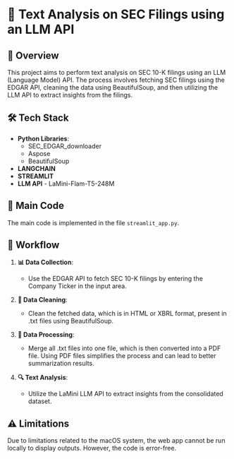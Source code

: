 # 📄 Text Analysis on SEC Filings using an LLM API

## 📝 Overview

This project aims to perform text analysis on SEC 10-K filings using an LLM (Language Model) API. The process involves fetching SEC filings using the EDGAR API, cleaning the data using BeautifulSoup, and then utilizing the LLM API to extract insights from the filings.

## 🛠️ Tech Stack

- **Python Libraries**:
  - SEC_EDGAR_downloader
  - Aspose
  - BeautifulSoup
- **LANGCHAIN**
- **STREAMLIT**
- **LLM API** - LaMini-Flam-T5-248M

## 📁 Main Code

The main code is implemented in the file `streamlit_app.py`.

## 🔄 Workflow

1. **📊 Data Collection**: 
   - Use the EDGAR API to fetch SEC 10-K filings by entering the Company Ticker in the input area.

2. **🧹 Data Cleaning**:
   - Clean the fetched data, which is in HTML or XBRL format, present in .txt files using BeautifulSoup.

3. **🔨 Data Processing**:
   - Merge all .txt files into one file, which is then converted into a PDF file. Using PDF files simplifies the process and can lead to better summarization results.

4. **🔍 Text Analysis**:
   - Utilize the LaMini LLM API to extract insights from the consolidated dataset.

## ⚠️ Limitations

Due to limitations related to the macOS system, the web app cannot be run locally to display outputs. However, the code is error-free.
